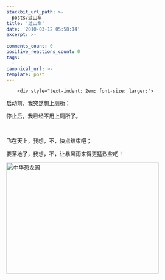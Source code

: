 ```yaml
---
stackbit_url_path: >-
  posts/过山车
title: '过山车'
date: '2010-03-12 05:58:14'
excerpt: >-
  
comments_count: 0
positive_reactions_count: 0
tags: 
  - 
canonical_url: >-
template: post
---
```


        <div style="text-indent: 2em; font-size: larger;">
<p>启动前，我突然想上厕所；</p>
<p>停止后，我已经不用上厕所了。</p>
<p>&nbsp;</p>
<p>飞在天上，我想，不，快点结束吧；</p>
<p>要落地了，我想，不，让暴风雨来得更猛烈些吧！</p>
<p><a target="_blank" href="https://raw.githubusercontent.com/Jeff-Tian/blogengine.net/master/Source/BlogEngine/BlogEngine.NET/App_Data/files/image_272.png"><img alt="中华恐龙园" width="400" height="291" src="http://www.myfootprints.cn/ASPAgent.asp?url=http://b16.photo.store.qq.com/http_imgload.cgi?/rurl4_b=26fea1a982b3b43d7e42333ceb8faeb0a5ce1ec74982cc6acef4dfbbf1103683a888764550f31546edeeb2dd099f156898fe3a4d669b35b0ae37234045caa2f63c5ac9a82a19b9a06230c4926927d64e3cb4592e&amp;contentType=image/*"></a></p>
</div>
      